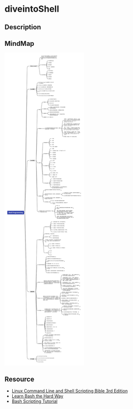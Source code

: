 # diveintoShell

## Description

## MindMap

![](https://raw.githubusercontent.com/kakack/dive-in-shell/main/Shell%20Programming.svg)

## Resource

- [Linux Command Line and Shell Scripting Bible 3rd Edition](https://github.com/Donivr/Linux-PDF/blob/master/Linux%20Command%20Line%20and%20Shell%20Scripting%20Bible%203rd%20Edition%20%7BPRG%7D.pdf)
- [Learn Bash the Hard Way](https://www.softouch.on.ca/kb/data/Learn%20Bash%20the%20Hard%20Way.pdf)
- [Bash Scripting Tutorial](https://linuxconfig.org/bash-scripting-tutorial)
